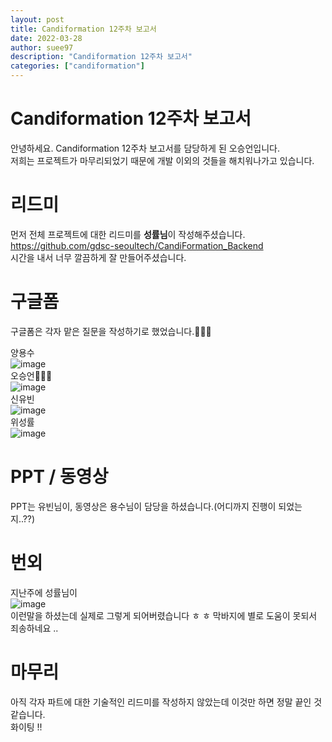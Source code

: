```yaml
---
layout: post
title: Candiformation 12주차 보고서
date: 2022-03-28
author: suee97
description: "Candiformation 12주차 보고서"
categories: ["candiformation"]
---
```


# Candiformation 12주차 보고서
안녕하세요. Candiformation 12주차 보고서를 담당하게 된 오승언입니다.  
저희는 프로젝트가 마무리되었기 때문에 개발 이외의 것들을 해치워나가고 있습니다.  

# 리드미
먼저 전체 프로젝트에 대한 리드미를 **성률님**이 작성해주셨습니다.  
https://github.com/gdsc-seoultech/CandiFormation_Backend  
시간을 내서 너무 깔끔하게 잘 만들어주셨습니다.

# 구글폼
구글폼은 각자 맡은 질문을 작성하기로 했었습니다.:carrot::carrot::carrot:  
  
양용수  
![image](https://user-images.githubusercontent.com/55964078/160386229-8411fd62-642a-4012-9e0b-7395ecfca73e.png)    
오승언:carrot::carrot::carrot:  
![image](https://user-images.githubusercontent.com/55964078/160386361-6aaedae0-5b2c-4c94-b85b-95d9eaf704dd.png)    
신유빈  
![image](https://user-images.githubusercontent.com/55964078/160386477-0011e8d2-109b-44f9-936d-d8568c2dbab9.png)    
위성률  
![image](https://user-images.githubusercontent.com/55964078/160386582-565a371f-16de-4212-9184-50ef8afac0bb.png)    
  
# PPT / 동영상
PPT는 유빈님이, 동영상은 용수님이 담당을 하셨습니다.(어디까지 진행이 되었는지..??)  
  
# 번외
지난주에 성률님이  
![image](https://user-images.githubusercontent.com/55964078/160387379-afc9e6be-3ea5-4cae-8727-fe13d8abf8e8.png)  
이런말을 하셨는데 실제로 그렇게 되어버렸습니다 ㅎ ㅎ 막바지에 별로 도움이 못되서 죄송하네요 ..  
  
# 마무리
아직 각자 파트에 대한 기술적인 리드미를 작성하지 않았는데 이것만 하면 정말 끝인 것 같습니다.  
화이팅 !!
